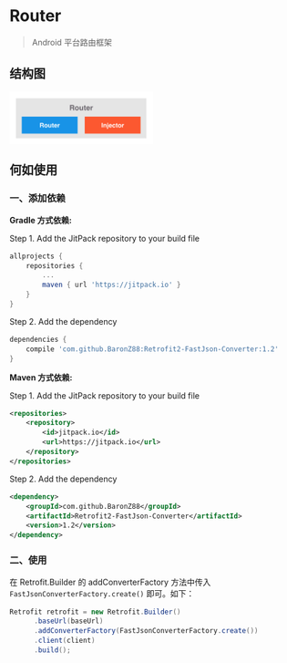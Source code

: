 # Router

> Android 平台路由框架

## 结构图

<div align="left">
	<img src="/picture/Router.png" width = "50%" height="50%" alt="Router" align=center />
</div>

## 何如使用

### 一、添加依赖  

**Gradle 方式依赖:**

Step 1. Add the JitPack repository to your build file

```groovy
allprojects {
	repositories {
		...
		maven { url 'https://jitpack.io' }
	}
}
```
	
Step 2. Add the dependency

```groovy
dependencies {
	compile 'com.github.BaronZ88:Retrofit2-FastJson-Converter:1.2'
}
```
	

**Maven 方式依赖:**

Step 1. Add the JitPack repository to your build file

```xml
<repositories>
	<repository>
	    <id>jitpack.io</id>
	    <url>https://jitpack.io</url>
	</repository>
</repositories>
```
    
Step 2. Add the dependency

```xml
<dependency>
	<groupId>com.github.BaronZ88</groupId>
	<artifactId>Retrofit2-FastJson-Converter</artifactId>
	<version>1.2</version>
</dependency>
```

### 二、使用

在 Retrofit.Builder 的 addConverterFactory 方法中传入 `FastJsonConverterFactory.create()` 即可。如下：

```java
Retrofit retrofit = new Retrofit.Builder()
      .baseUrl(baseUrl)
      .addConverterFactory(FastJsonConverterFactory.create())
      .client(client)
      .build();
```


